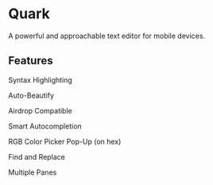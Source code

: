 # Quark
A powerful and approachable text editor for mobile devices.

## Features
Syntax Highlighting

Auto-Beautify

Airdrop Compatible

Smart Autocompletion

RGB Color Picker Pop-Up (on hex)

Find and Replace

Multiple Panes

